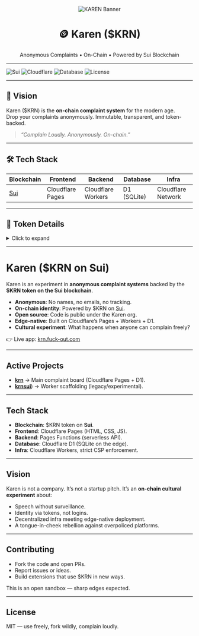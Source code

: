 <p align="center">
  <img src="https://pbs.twimg.com/community_banner_img/1959006942145519616/47kDXOz5?format=jpg&name=small" alt="KAREN Banner" />
</p>

<h1 align="center">🪙 Karen ($KRN)</h1>
<p align="center">
  Anonymous Complaints • On-Chain • Powered by Sui Blockchain
</p>

---

![Sui](https://img.shields.io/badge/Blockchain-Sui-blue?logo=sui)
![Cloudflare](https://img.shields.io/badge/Infra-Cloudflare-orange?logo=cloudflare)
![Database](https://img.shields.io/badge/Database-D1%20(SQL)-yellow)
![License](https://img.shields.io/badge/License-MIT-green)

---

## 🚀 Vision
Karen ($KRN) is the **on-chain complaint system** for the modern age.  
Drop your complaints anonymously. Immutable, transparent, and token-backed.  

> _“Complain Loudly. Anonymously. On-chain.”_

---

## 🛠️ Tech Stack
| Blockchain | Frontend | Backend | Database | Infra |
|------------|----------|---------|----------|-------|
| [Sui](https://sui.io) | Cloudflare Pages | Cloudflare Workers | D1 (SQLite) | Cloudflare Network |

---

## 📜 Token Details
<details>
  <summary>Click to expand</summary>

- **Token:** $KRN  
- **Chain:** [Sui](https://sui.io)  
- **Type:** Utility & Governance  
- **Explorer:** _(link coming soon)_  

</details>

---
# Karen (\$KRN on Sui)

Karen is an experiment in **anonymous complaint systems** backed by the **\$KRN token on the Sui blockchain**.

* **Anonymous**: No names, no emails, no tracking.
* **On-chain identity**: Powered by \$KRN on [Sui](https://sui.io).
* **Open source**: Code is public under the Karen org.
* **Edge-native**: Built on Cloudflare’s Pages + Workers + D1.
* **Cultural experiment**: What happens when anyone can complain freely?

👉 Live app: [krn.fuck-out.com](https://krn.fuck-out.com)

---

## Active Projects

* [**krn**](https://github.com/KRNSUI/krn) → Main complaint board (Cloudflare Pages + D1).
* [**krnsui**](https://github.com/KRNSUI/krnsui)) → Worker scaffolding (legacy/experimental).

---

## Tech Stack

* **Blockchain**: \$KRN token on **Sui**.
* **Frontend**: Cloudflare Pages (HTML, CSS, JS).
* **Backend**: Pages Functions (serverless API).
* **Database**: Cloudflare D1 (SQLite on the edge).
* **Infra**: Cloudflare Workers, strict CSP enforcement.

---

## Vision

Karen is not a company. It’s not a startup pitch.
It’s an **on-chain cultural experiment** about:

* Speech without surveillance.
* Identity via tokens, not logins.
* Decentralized infra meeting edge-native deployment.
* A tongue-in-cheek rebellion against overpoliced platforms.

---

## Contributing

* Fork the code and open PRs.
* Report issues or ideas.
* Build extensions that use \$KRN in new ways.

This is an open sandbox — sharp edges expected.

---

## License

MIT — use freely, fork wildly, complain loudly.

